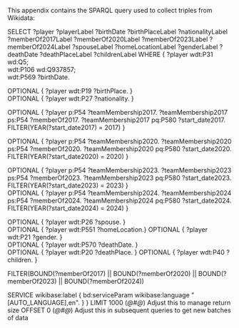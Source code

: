 This appendix contains the SPARQL query used to collect triples from Wikidata:

SELECT ?player ?playerLabel ?birthDate ?birthPlaceLabel ?nationalityLabel 
       ?memberOf2017Label ?memberOf2020Label ?memberOf2023Label ?memberOf2024Label
       ?spouseLabel ?homeLocationLabel ?genderLabel ?deathDate ?deathPlaceLabel ?childrenLabel WHERE {
  ?player wdt:P31 wd:Q5;                     
          wdt:P106 wd:Q937857;               
          wdt:P569 ?birthDate.               

  OPTIONAL { ?player wdt:P19 ?birthPlace. }  
  OPTIONAL { ?player wdt:P27 ?nationality. } 
  
  OPTIONAL { 
    ?player p:P54 ?teamMembership2017.
    ?teamMembership2017 ps:P54 ?memberOf2017.
    ?teamMembership2017 pq:P580 ?start_date2017.
    FILTER(YEAR(?start_date2017) = 2017)
  }                                          
  
  OPTIONAL { 
    ?player p:P54 ?teamMembership2020.
    ?teamMembership2020 ps:P54 ?memberOf2020.
    ?teamMembership2020 pq:P580 ?start_date2020.
    FILTER(YEAR(?start_date2020) = 2020)
  }                                        

  OPTIONAL { 
    ?player p:P54 ?teamMembership2023.
    ?teamMembership2023 ps:P54 ?memberOf2023.
    ?teamMembership2023 pq:P580 ?start_date2023.
    FILTER(YEAR(?start_date2023) = 2023)
  }                                          
  OPTIONAL { 
    ?player p:P54 ?teamMembership2024.
    ?teamMembership2024 ps:P54 ?memberOf2024.
    ?teamMembership2024 pq:P580 ?start_date2024.
    FILTER(YEAR(?start_date2024) = 2024)
  }                                          

  OPTIONAL { ?player wdt:P26 ?spouse. }      
  OPTIONAL { ?player wdt:P551 ?homeLocation.}
  OPTIONAL { ?player wdt:P21 ?gender. }      
  OPTIONAL { ?player wdt:P570 ?deathDate. }  
  OPTIONAL { ?player wdt:P20 ?deathPlace. } 
  OPTIONAL { ?player wdt:P40 ?children. }    

  FILTER(BOUND(?memberOf2017) || BOUND(?memberOf2020) || BOUND(?memberOf2023) || BOUND(?memberOf2024))

  SERVICE wikibase:label { bd:serviceParam wikibase:language "[AUTO_LANGUAGE],en". }
}
LIMIT 1000  (*@\#@*) Adjust this to manage return size
OFFSET 0     (*@\#@*) Adjust this in subsequent queries to get new batches of data
